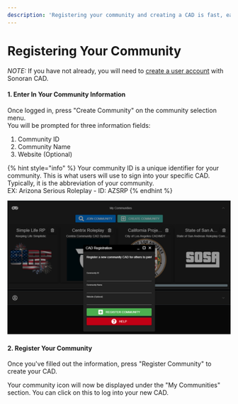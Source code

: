```yaml
---
description: 'Registering your community and creating a CAD is fast, easy, and free!'
---
```


# Registering Your Community

_NOTE:_ If you have not already, you will need to [create a user account](registering-your-account.md) with Sonoran CAD.

#### 1. Enter In Your Community Information

Once logged in, press "Create Community" on the community selection menu.  
You will be prompted for three information fields:

1. Community ID
2. Community Name
3. Website \(Optional\)

{% hint style="info" %}
Your community ID is a unique identifier for your community. This is what users will use to sign into your specific CAD. Typically, it is the abbreviation of your community.  
EX: Arizona Serious Roleplay - ID: AZSRP
{% endhint %}

![The community CAD registration modal is shown as above](../../.gitbook/assets/new_community.png)

#### 2. Register Your Community

Once you've filled out the information, press "Register Community" to create your CAD.  
  
Your community icon will now be displayed under the "My Communities" section. You can click on this to log into your new CAD.

